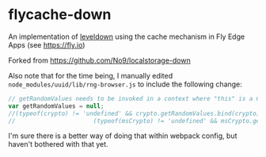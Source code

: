 # flycache-down

An implementation of [leveldown](https://github.com/Level/leveldown) using the cache mechanism in Fly Edge Apps (see https://fly.io)

Forked from https://github.com/No9/localstorage-down

Also note that for the time being, I manually edited `node_modules/uuid/lib/rng-browser.js` to include the following change:

```js
// getRandomValues needs to be invoked in a context where "this" is a Crypto implementation.
var getRandomValues = null;
//(typeof(crypto) != 'undefined' && crypto.getRandomValues.bind(crypto)) ||
//                      (typeof(msCrypto) != 'undefined' && msCrypto.getRandomValues.bind(msCrypto));
```

I'm sure there is a better way of doing that within webpack config, but haven't bothered with that yet.
